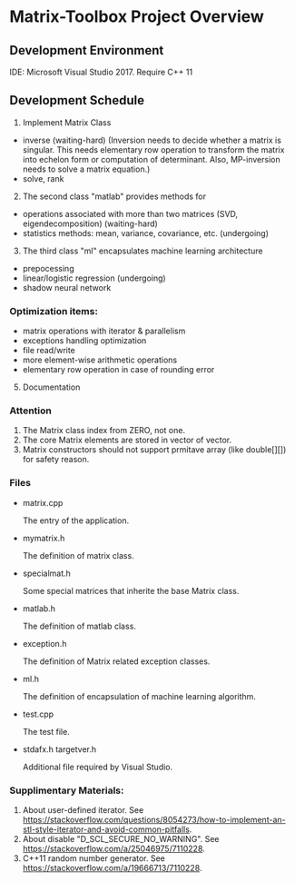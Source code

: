 
# Matrix-Toolbox Project Overview

## Development Environment
 IDE: Microsoft Visual Studio 2017.
 Require C++ 11

## Development Schedule
1. Implement Matrix Class
 - inverse (waiting-hard)
 (Inversion needs to decide whether a matrix is singular. This needs 
 elementary row operation to transform the matrix into echelon form or 
 computation of determinant. Also, MP-inversion needs to solve a matrix 
 equation.)
 - solve, rank

2. The second class "matlab" provides methods for 
  - operations associated with more than two matrices (SVD, eigendecomposition) (waiting-hard)
  - statistics methods: mean, variance, covariance, etc. (undergoing)

3. The third class "ml" encapsulates machine learning architecture
  - prepocessing 
  - linear/logistic regression (undergoing)
  - shadow neural network

### Optimization items:
- matrix operations with iterator & parallelism
- exceptions handling optimization
- file read/write
- more element-wise arithmetic operations
- elementary row operation in case of rounding error

5. Documentation 


### Attention
1. The Matrix class index from ZERO, not one.
2. The core Matrix elements are stored in vector of vector.
3. Matrix constructors should not support prmitave array (like double[][]) for safety reason.


### Files
- matrix.cpp
  
  The entry of the application.

- mymatrix.h
  
  The definition of matrix class.

- specialmat.h
	
	Some special matrices that inherite the base Matrix class.

- matlab.h
  
  The definition of matlab class.

- exception.h 
  
  The definition of Matrix related exception classes.

- ml.h

	The definition of encapsulation of machine learning algorithm.

- test.cpp

	The test file.

- stdafx.h targetver.h
	
	Additional file required by Visual Studio.



### Supplimentary Materials:
1. About user-defined iterator. See https://stackoverflow.com/questions/8054273/how-to-implement-an-stl-style-iterator-and-avoid-common-pitfalls.
2. About disable "D_SCL_SECURE_NO_WARNING". See https://stackoverflow.com/a/25046975/7110228.
3. C++11 random number generator. See https://stackoverflow.com/a/19666713/7110228.